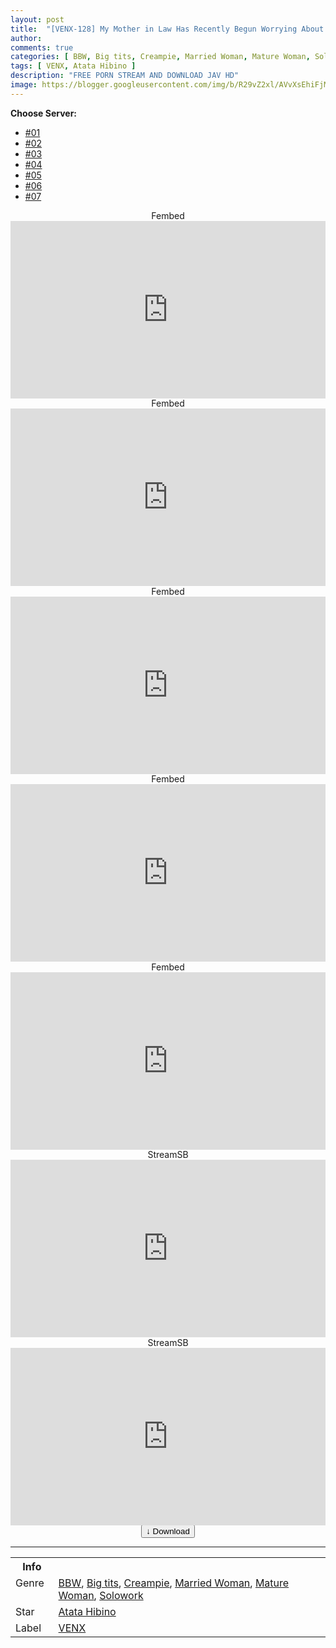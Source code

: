 ```yaml
---
layout: post
title:  "[VENX-128] My Mother in Law Has Recently Begun Worrying About Her Curvy Mature Body But She Got My Cock Hard As Fuck. Hinata Hibino."
author:
comments: true
categories: [ BBW, Big tits, Creampie, Married Woman, Mature Woman, Solowork ]
tags: [ VENX, Atata Hibino ]
description: "FREE PORN STREAM AND DOWNLOAD JAV HD"
image: https://blogger.googleusercontent.com/img/b/R29vZ2xl/AVvXsEhiFjMyx_eqxlGLWESICk7f7wAAK1_YvfpeRzJ1QsVo8x0MVnYsvU2QQoDPhqsUQ0TsACx02S8p5xXPVcPMGnZhG-GPSc6DbUj3PA92aNM2rRvZPXr3E2_qRh2zSIzkSwU32ydVPTaZlEpwOWgaIGUGIeeJMqP3dG3Dt2t5McqObeMhHTPpbb_oYwOZ/s16000/venx128pl.jpg
---
```


<div id="utb">
<b>Choose Server:</b>
<ul id="udltb">
<li><a href="#tab1">#01</a></li>
<li><a href="#tab2">#02</a></li>
<li><a href="#tab3">#03</a></li>
<li><a href="#tab4">#04</a></li>
<li><a href="#tab5">#05</a></li>
<li><a href="#tab6">#06</a></li>
<li><a href="#tab7">#07</a></li>
</ul>
<div id="udlctn">
<div id="tab1">
<!--- #01 Start --->
<center>Fembed</center>
<div style="padding-bottom:56.25%; position:relative; display:block; width: 100%">
  <iframe width="100%" height="100%"
    src="https://mycloudzz.com/v/mn-wlt50rj617ky"
    frameborder="0" allowfullscreen="" style="position:absolute; top:0; left: 0">
  </iframe>
</div>
<!--- #01 End --->
</div>
<div id="tab2">
<!--- #02 Start --->
<center>Fembed</center>
<div style="padding-bottom:56.25%; position:relative; display:block; width: 100%">
  <iframe width="100%" height="100%"
    src="https://mycloudzz.com/v/lxgwlun-177wm4r"
    frameborder="0" allowfullscreen="" style="position:absolute; top:0; left: 0">
  </iframe>
</div>
<!--- #02 End --->
</div>
<div id="tab3">
<!--- #03 Start --->
<center>Fembed</center>
<div style="padding-bottom:56.25%; position:relative; display:block; width: 100%">
  <iframe width="100%" height="100%"
    src="https://mycloudzz.com/v/7jde0cgw2eeqrqr"
    frameborder="0" allowfullscreen="" style="position:absolute; top:0; left: 0">
  </iframe>
</div>
<!--- #03 End --->
</div>
<div id="tab4">
<!--- #04 Start --->
<center>Fembed</center>
<div style="padding-bottom:56.25%; position:relative; display:block; width: 100%">
  <iframe width="100%" height="100%"
    src="https://av-th.info/v/7jpepagw2l0z-me"
    frameborder="0" allowfullscreen="" style="position:absolute; top:0; left: 0">
  </iframe>
</div>
<!--- #04 End --->
</div>
<div id="tab5">
<!--- #05 Start --->
<center>Fembed</center>
<div style="padding-bottom:56.25%; position:relative; display:block; width: 100%">
  <iframe width="100%" height="100%"
    src="https://watchjavnow.xyz/v/0qzleclpy7eqxx1"
    frameborder="0" allowfullscreen="" style="position:absolute; top:0; left: 0">
  </iframe>
</div>
<!--- #05 End --->
</div>
<div id="tab6">
<!--- #06 Start --->
<center>StreamSB</center>
<div style="padding-bottom:56.25%; position:relative; display:block; width: 100%">
  <iframe width="100%" height="100%"
    src="https://streamsb.net/e/jh84c0pxstl4.html"
    frameborder="0" allowfullscreen="" style="position:absolute; top:0; left: 0">
  </iframe>
</div>
<!--- #06 End --->
</div>
<div id="tab7">
<!--- #07 Start --->
<center>StreamSB</center>
<div style="padding-bottom:56.25%; position:relative; display:block; width: 100%">
  <iframe width="100%" height="100%"
    src="https://javside.com/e/lrqh83d0kfee.html"
    frameborder="0" allowfullscreen="" style="position:absolute; top:0; left: 0">
  </iframe>
</div>
<!--- #07 End --->
</div>
</div>
</div>

<center>
<a href="/d/venx-128">
<button class="btn btn-outline-dark py-2 px-5 d-block w-100 show-comments"><b>&darr;</b> Download</button>
</a>
</center>
<hr />
<table>
  <tr>
    <th>Info</th>
  </tr>
  <tr>
    <td>Genre &nbsp;</td>
    <td> <a href="/categories#BBW">BBW</a>, <a href="/categories#Big-tits">Big tits</a>, <a href="/categories#Creampie">Creampie</a>, <a href="/categories#Married-Woman">Married Woman</a>, <a href="/categories#Mature-Woman">Mature Woman</a>, <a href="/categories#Solowork">Solowork</a></td>
  </tr>
  <tr>
    <td>Star</td>
    <td> <a href="/tags#Atata-Hibino">Atata Hibino</a></td>
  </tr>
  <tr>
    <td>Label</td>
    <td> <a href="/tags#VENX">VENX</a></td>
  </tr>
</table>

